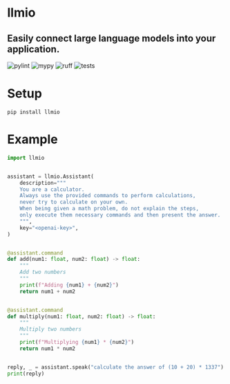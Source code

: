# llmio
## Easily connect large language models into your application.

![pylint](https://github.com/badgeir/llmio/actions/workflows/pylint.yml/badge.svg)
![mypy](https://github.com/badgeir/llmio/actions/workflows/mypy.yml/badge.svg)
![ruff](https://github.com/badgeir/llmio/actions/workflows/ruff.yml/badge.svg)
![tests](https://github.com/badgeir/llmio/actions/workflows/test.yml/badge.svg)

# Setup

```
pip install llmio
```

# Example

``` python
import llmio


assistant = llmio.Assistant(
    description="""
    You are a calculator.
    Always use the provided commands to perform calculations,
    never try to calculate on your own.
    When being given a math problem, do not explain the steps,
    only execute them necessary commands and then present the answer.
    """,
    key="<openai-key>",
)


@assistant.command
def add(num1: float, num2: float) -> float:
    """
    Add two numbers
    """
    print(f"Adding {num1} + {num2}")
    return num1 + num2


@assistant.command
def multiply(num1: float, num2: float) -> float:
    """
    Multiply two numbers
    """
    print(f"Multiplying {num1} * {num2}")
    return num1 * num2


reply, _ = assistant.speak("calculate the answer of (10 + 20) * 1337")
print(reply)
```
